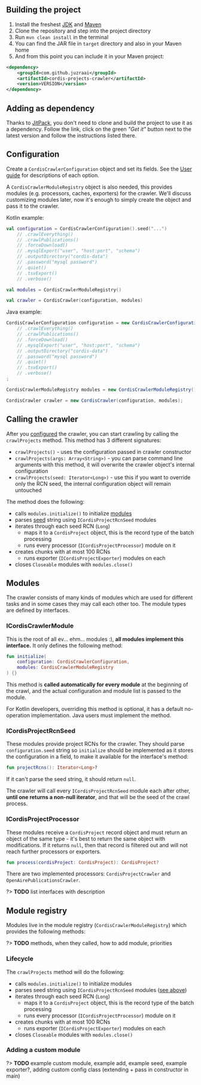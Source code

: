 ## Building the project

1. Install the freshest [JDK][java] and [Maven][maven]
2. Clone the repository and step into the project directory
3. Run `mvn clean install` in the terminal
4. You can find the JAR file in `target` directory and also in your Maven home
5. And from this point you can include it in your Maven project:

```xml
<dependency>
	<groupId>com.github.juzraai</groupId>
	<artifactId>cordis-projects-crawler</artifactId>
	<version>VERSION</version>
</dependency>
```



## Adding as dependency

Thanks to [JitPack][jitpack], you don't need to clone and build the project to use it as a dependency. Follow the link, click on the green *"Get it"* button next to the latest version and follow the instructions listed there.



## Configuration

Create a `CordisCrawlerConfiguration` object and set its fields. See the [User guide](USER_GUIDE.md) for descriptions of each option.

A `CordisCrawlerModuleRegistry` object is also needed, this provides modules (e.g. processors, caches, exporters) for the crawler. We'll discuss customizing modules later, now it's enough to simply create the object and pass it to the crawler.

Kotlin example:

```kotlin
val configuration = CordisCrawlerConfiguration().seed("...")
	// .crawlEverything()
	// .crawlPublications()
	// .forceDownload()
	// .mysqlExport("user", "host:port", "schema")
	// .outputDirectory("cordis-data")
	// .password("mysql password")
	// .quiet()
	// .tsvExport()
	// .verbose()

val modules = CordisCrawlerModuleRegistry()

val crawler = CordisCrawler(configuration, modules)
```

Java example:

```java
CordisCrawlerConfiguration configuration = new CordisCrawlerConfiguration().seed("...")
	// .crawlEverything()
	// .crawlPublications()
	// .forceDownload()
	// .mysqlExport("user", "host:port", "schema")
	// .outputDirectory("cordis-data")
	// .password("mysql password")
	// .quiet()
	// .tsvExport()
	// .verbose()
;

CordisCrawlerModuleRegistry modules = new CordisCrawlerModuleRegistry();

CordisCrawler crawler = new CordisCrawler(configuration, modules);
```



## Calling the crawler

After you [configured](#configuration) the crawler, you can start crawling by calling the `crawlProjects` method. This method has 3 different signatures:

* `crawlProjects()` - uses the configuration passed in crawler constructor
* `crawlProjects(args: Array<String>)` - you can parse command line arguments with this method, it will overwrite the crawler object's internal configuration
* `crawlProjects(seed: Iterator<Long>)` - use this if you want to override only the RCN seed, the internal configuration object will remain untouched

The method does the following:

* calls `modules.initialize()` to initialize [modules](#modules)
* parses [seed](USER_GUIDE.md#seed) string using `ICordisProjectRcnSeed` modules
* iterates through each seed RCN (`Long`)
	* maps it to a `CordisProject` object, this is the record type of the batch processing
	* runs every processor (`ICordisProjectProcessor`) module on it
* creates chunks with at most 100 RCNs
	* runs exporter (`ICordisProjectExporter`) modules on each
* closes `Closeable` modules with `modules.close()`



## Modules

The crawler consists of many kinds of modules which are used for different tasks and in some cases they may call each other too. The module types are defined by interfaces.



### ICordisCrawlerModule

This is the root of all ev... ehm... modules :), **all modules implement this interface.** It only defines the following method:

```kotlin
fun initialize(
	configuration: CordisCrawlerConfiguration,
	modules: CordisCrawlerModuleRegistry
) {}
```

This method is **called automatically for every module** at the beginning of the crawl, and the actual configuration and module list is passed to the module.

For Kotlin developers, overriding this method is optional, it has a default no-operation implementation. Java users must implement the method.



### ICordisProjectRcnSeed

These modules provide project RCNs for the crawler. They should parse `configuration.seed` string so `initialize` should be implemented as it stores the configuration in a field, to make it available for the interface's method:

```kotlin
fun projectRcns(): Iterator<Long>?
```

If it can't parse the seed string, it should return `null`.

The crawler will call every `ICordisProjectRcnSeed` module each after other, **until one returns a non-null iterator**, and that will be the seed of the crawl process.



### ICordisProjectProcessor

These modules receive a `CordisProject` record object and must return an object of the same type - it's best to return the same object with modifications. If it returns `null`, then that record is filtered out and will not reach further processors or exporters.

```kotlin
fun process(cordisProject: CordisProject): CordisProject?
```

There are two implemented processors: `CordisProjectCrawler` and `OpenAirePublicationsCrawler`.





?> **TODO** list interfaces with description



## Module registry

Modules live in the module registry (`CordisCrawlerModuleRegistry`) which provides the following methods:

?> **TODO** methods, when they called, how to add module, priorities



### Lifecycle

The `crawlProjects` method will do the following:

* calls `modules.initialize()` to initialize modules
* parses seed string using `ICordisProjectRcnSeed` modules ([see above](#ICordisProjectRcnSeed))
* iterates through each seed RCN (`Long`)
	* maps it to a `CordisProject` object, this is the record type of the batch processing
	* runs every processor (`ICordisProjectProcessor`) module on it
* creates chunks with at most 100 RCNs
	* runs exporter (`ICordisProjectExporter`) modules on each
* closes `Closeable` modules with `modules.close()`



### Adding a custom module

?> **TODO** example custom module, example add, example seed, example exporter?, adding custom config class (extending + pass in constructor in main)



[java]: http://www.oracle.com/technetwork/java/javase/downloads/index.html
[jitpack]: https://jitpack.io/#juzraai/cordis-projects-crawler
[kotlin]: https://kotlinlang.org/
[maven]: https://maven.apache.org/